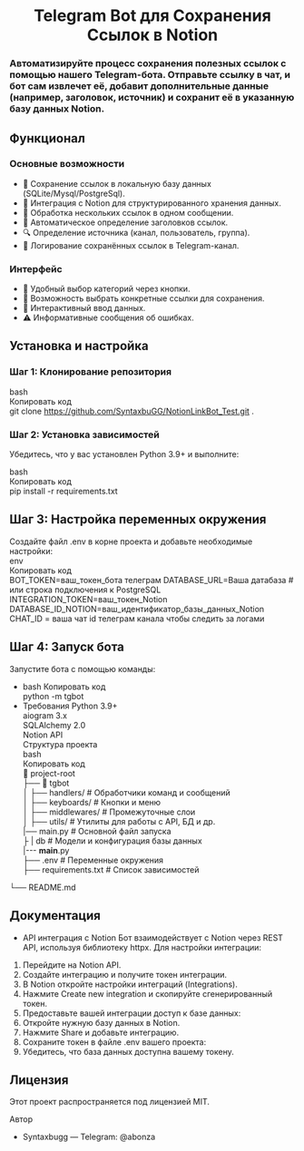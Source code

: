 <h1 align="center">Telegram Bot для Сохранения Ссылок в Notion</h1>

### Автоматизируйте процесс сохранения полезных ссылок с помощью нашего Telegram-бота. Отправьте ссылку в чат, и бот сам извлечет её, добавит дополнительные данные (например, заголовок, источник) и сохранит её в указанную базу данных Notion.
## Функционал  
### Основные возможности
- 💾 Сохранение ссылок в локальную базу данных (SQLite/Mysql/PostgreSql).
- 📝 Интеграция с Notion для структурированного хранения данных.
- 🔗 Обработка нескольких ссылок в одном сообщении.
- 📑 Автоматическое определение заголовков ссылок.
- 🔍 Определение источника (канал, пользователь, группа).
- 📝 Логирование сохранённых ссылок в Telegram-канал.
### Интерфейс
- 📂 Удобный выбор категорий через кнопки.
- 🎯 Возможность выбрать конкретные ссылки для сохранения.
- 🤖 Интерактивный ввод данных.
- ⚠️ Информативные сообщения об ошибках.
## Установка и настройка
### Шаг 1: Клонирование репозитория
bash  
Копировать код  
git clone https://github.com/SyntaxbuGG/NotionLinkBot_Test.git .  

### Шаг 2: Установка зависимостей
Убедитесь, что у вас установлен Python 3.9+ и выполните:  

bash  
Копировать код  
pip install -r requirements.txt  
## Шаг 3: Настройка переменных окружения  
Создайте файл .env в корне проекта и добавьте необходимые настройки:  
env  
Копировать код  
BOT_TOKEN=ваш_токен_бота телеграм
DATABASE_URL=Ваша датабаза # или строка подключения к PostgreSQL  
INTEGRATION_TOKEN=ваш_токен_Notion 
DATABASE_ID_NOTION=ваш_идентификатор_базы_данных_Notion  
CHAT_ID = ваша чат id  телеграм канала чтобы следить за логами  
## Шаг 4: Запуск бота  
Запустите бота с помощью команды:  
- bash
Копировать код  
python -m tgbot 
- Требования
Python 3.9+  
aiogram 3.x  
SQLAlchemy 2.0  
Notion API  
Структура проекта  
bash  
Копировать код  
📂 project-root  
├── 📁 tgbot  
│   ├── handlers/         # Обработчики команд и сообщений  
│   ├── keyboards/        # Кнопки и меню  
│   ├── middlewares/      # Промежуточные слои  
│   ├── utils/            # Утилиты для работы с API, БД и др.  
    |── main.py           # Основной файл запуска  
├   |    db                 # Модели и конфигурация базы данных  
|--- __main__.py  
├── .env                  # Переменные окружения  
├── requirements.txt      # Список зависимостей  

└── README.md  
## Документация
- API интеграция с Notion
Бот взаимодействует с Notion через REST API, используя библиотеку httpx. Для настройки интеграции:  

1. Перейдите на Notion API.  
2. Создайте интеграцию и получите токен интеграции.  
3. В Notion откройте настройки интеграций (Integrations).  
4. Нажмите Create new integration и скопируйте сгенерированный токен.  
5. Предоставьте вашей интеграции доступ к базе данных:  
6. Откройте нужную базу данных в Notion.  
7. Нажмите Share и добавьте интеграцию.  
9. Сохраните токен в файле .env вашего проекта:
10. Убедитесь, что база данных доступна вашему токену.  

## Лицензия
Этот проект распространяется под лицензией MIT.  

Автор
- Syntaxbugg — Telegram: @abonza
